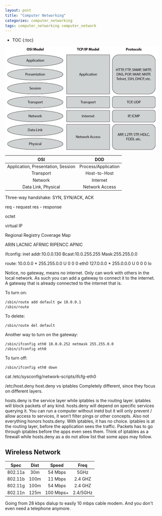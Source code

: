 ```yaml
---
layout: post
title: "Computer Networking"
categories: computer_networking
tags: computer_networking computer_network
---
```


* TOC
{:toc}

<img src="https://github.com/sif/sif/raw/main/files/post_files/osi.png" />

|    OSI    |    DOD    |
|:---------:|:---------:|
| Application, Presentation, Session | Process/Application |
| Transport | Host-to-Host |
| Network | Internet |
| Data Link, Physical | Network Access |



Three-way handshake: SYN, SYN/ACK, ACK



req - request
res - response

octet

virtual IP



Regional Registry Coverage Map

ARIN
LACNIC
AFRNIC
RIPENCC
APNIC



ifconfig:
inet addr:10.0.0.130  Bcast:10.0.255.255  Mask:255.255.0.0

route:
10.0.0.0        *               255.255.0.0     U     0      0        0 eth0
127.0.0.0       *               255.0.0.0       U     0      0        0 lo

Notice, no gateway, means no internet. Only can work with others in the local network. As such you can add a gateway to connect it to the internet. A gateway that is already connected to the internet that is.

To turn on:

```
/sbin/route add default gw 10.0.0.1
/sbin/route
```

To delete:

```
/sbin/route del default
```

Another way to turn on the gateway:

```
/sbin/ifconfig eth0 10.0.0.252 netmask 255.255.0.0
/sbin/ifconfig eth0
```

To turn off:

```
/sbin/ifconfig eth0 down
```

cat /etc/sysconfig/network-scripts/ifcfg-eth0

/etc/host.deny
host.deny vs iptables
Completely different, since they focus on different layers. 

hosts.deny is the service layer while iptables is the routing layer. iptables will block packets of any kind. hosts.deny will depend on specific services querying it. You can run a computer without inetd but it will only prevent / allow access to services, it won’t filter pings or other concepts. Also not everything honors hosts.deny. With iptables, it has no choice. iptables is at the routing layer, before the application sees the traffic. Packets has to go through iptables before the apps even sees them.
Think of iptables as a firewall while hosts.deny as a do not allow list that some apps may follow.



## Wireless Network

| Spec | Dist | Speed | Freq |
|:----:|:----:|:-----:|:----:|
| 802.11a | 30m | 54 Mbps | 5GHz |
| 802.11b | 100m | 11 Mbps | 2.4 GHZ |
| 802.11g | 100m | 54 Mbps | 2.4 GHZ |
| 802.11n | 125m | 100 Mbps+ | 2.4/5GHz |

Going from 28 kbps dialup to easily 10 mbps cable modem. And you don't even need a telephone anymore.


